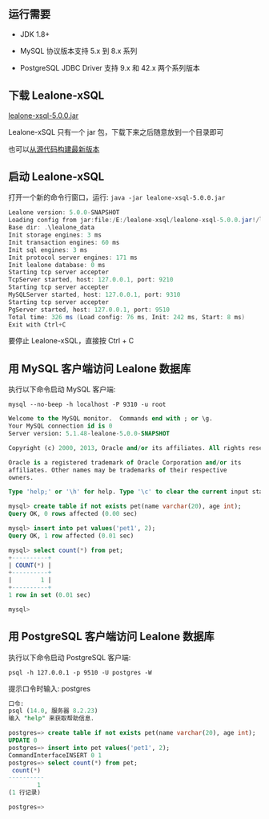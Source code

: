## 运行需要

* JDK 1.8+

* MySQL 协议版本支持 5.x 到 8.x 系列

* PostgreSQL JDBC Driver 支持 9.x 和 42.x 两个系列版本


## 下载 Lealone-xSQL

[lealone-xsql-5.0.0.jar](https://github.com/lealone/Lealone-Plugins/releases/download/lealone-plugins-5.0.0-rc-01/lealone-xsql-5.0.0.jar)

Lealone-xSQL 只有一个 jar 包，下载下来之后随意放到一个目录即可

也可以[从源代码构建最新版本](https://github.com/lealone/Lealone-Plugins/tree/master/xsql)


## 启动 Lealone-xSQL

打开一个新的命令行窗口，运行: `java -jar lealone-xsql-5.0.0.jar`

```java
Lealone version: 5.0.0-SNAPSHOT
Loading config from jar:file:/E:/lealone-xsql/lealone-xsql-5.0.0.jar!/lealone.yaml
Base dir: .\lealone_data
Init storage engines: 3 ms
Init transaction engines: 60 ms
Init sql engines: 3 ms
Init protocol server engines: 171 ms
Init lealone database: 0 ms
Starting tcp server accepter
TcpServer started, host: 127.0.0.1, port: 9210
Starting tcp server accepter
MySQLServer started, host: 127.0.0.1, port: 9310
Starting tcp server accepter
PgServer started, host: 127.0.0.1, port: 9510
Total time: 326 ms (Load config: 76 ms, Init: 242 ms, Start: 8 ms)
Exit with Ctrl+C
```

要停止 Lealone-xSQL，直接按 Ctrl + C


## 用 MySQL 客户端访问 Lealone 数据库

执行以下命令启动 MySQL 客户端:

`mysql --no-beep -h localhost -P 9310 -u root`

```sql
Welcome to the MySQL monitor.  Commands end with ; or \g.
Your MySQL connection id is 0
Server version: 5.1.48-lealone-5.0.0-SNAPSHOT

Copyright (c) 2000, 2013, Oracle and/or its affiliates. All rights reserved.

Oracle is a registered trademark of Oracle Corporation and/or its
affiliates. Other names may be trademarks of their respective
owners.

Type 'help;' or '\h' for help. Type '\c' to clear the current input statement.

mysql> create table if not exists pet(name varchar(20), age int);
Query OK, 0 rows affected (0.00 sec)

mysql> insert into pet values('pet1', 2);
Query OK, 1 row affected (0.01 sec)

mysql> select count(*) from pet;
+----------+
| COUNT(*) |
+----------+
|        1 |
+----------+
1 row in set (0.01 sec)

mysql>
```


## 用 PostgreSQL 客户端访问 Lealone 数据库

执行以下命令启动 PostgreSQL 客户端:

`psql -h 127.0.0.1 -p 9510 -U postgres -W`

提示口令时输入: postgres

```sql
口令:
psql (14.0, 服务器 8.2.23)
输入 "help" 来获取帮助信息.

postgres=> create table if not exists pet(name varchar(20), age int);
UPDATE 0
postgres=> insert into pet values('pet1', 2);
CommandInterfaceINSERT 0 1
postgres=> select count(*) from pet;
 count(*)
----------
        1
(1 行记录)

postgres=>
```